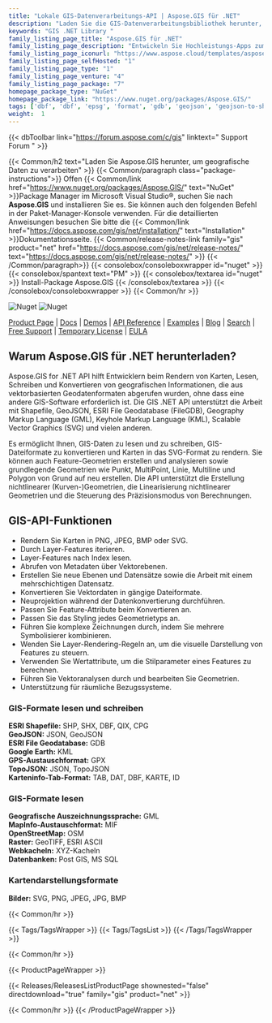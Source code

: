 ```yaml
---
title: "Lokale GIS-Datenverarbeitungs-API | Aspose.GIS für .NET"
description: "Laden Sie die GIS-Datenverarbeitungsbibliothek herunter, um die gängigsten GIS-Dateiformate wie Shapefile, GeoJSON, FIleGDB, KML und OSM XML zu lesen, zu schreiben und zu konvertieren sowie eine Karte aus unterstützten Formaten in SVG zu rendern."
keywords: "GIS .NET Library "
family_listing_page_title: "Aspose.GIS für .NET"
family_listing_page_description: "Entwickeln Sie Hochleistungs-Apps zum Erstellen, Bearbeiten und Konvertieren von GIS-Dateiformaten mit unseren nativen APIs für .NET."
family_listing_page_iconurl: "https://www.aspose.cloud/templates/aspose/App_Themes/V3/images/gis/272x272/aspose_gis-for-net.png"
family_listing_page_selfHosted: "1"
family_listing_page_type: "1"
family_listing_page_venture: "4"
family_listing_page_package: "7"
homepage_package_type: "NuGet"
homepage_package_link: "https://www.nuget.org/packages/Aspose.GIS/"
tags: ['dbf', 'dbf', 'epsg', 'format', 'gdb', 'geojson', 'geojson-to-shape', 'geojson-to-topojson', 'geometries', 'geometry', 'geoprocessing', 'geotiff', 'gml', 'gpx', 'id', 'jpg', 'kml', 'linq', 'map', 'mif', 'mvc', 'osm', 'png', 'postgis', 'qix', 'raster', 'render', 'rendering', 'services', 'shape-to-geojson', 'shapes', 'shp', 'shx', 'spatial']
weight:  1
---
```


{{< dbToolbar link="https://forum.aspose.com/c/gis" linktext=" Support Forum " >}}

{{< Common/h2 text="Laden Sie Aspose.GIS herunter, um geografische Daten zu verarbeiten"  >}}
{{< Common/paragraph class="package-instructions">}}
Offen
{{< Common/link href="https://www.nuget.org/packages/Aspose.GIS/" text="NuGet"  >}}Package Manager im Microsoft Visual Studio®, suchen Sie nach <b>Aspose.GIS</b> und installieren Sie es. Sie können auch den folgenden Befehl in der Paket-Manager-Konsole verwenden. Für die detaillierten Anweisungen besuchen Sie bitte die
{{< Common/link href="https://docs.aspose.com/gis/net/installation/" text="Installation"  >}}Dokumentationsseite.
{{< Common/release-notes-link family="gis" product="net" href="https://docs.aspose.com/gis/net/release-notes/" text="https://docs.aspose.com/gis/net/release-notes/"  >}}
{{< /Common/paragraph>}}
{{< consolebox/consoleboxwrapper id="nuget" >}}
       {{< consolebox/spantext text="PM" >}}
       {{< consolebox/textarea id="nuget" >}} Install-Package Aspose.GIS {{< /consolebox/textarea >}}
{{< /consolebox/consoleboxwrapper >}}
{{< Common/hr >}}

![Nuget](https://img.shields.io/nuget/v/Aspose.GIS) ![Nuget](https://img.shields.io/nuget/dt/Aspose.GIS?label=nuget%20downloads)

[Product Page](https://products.aspose.com/gis/net/) | [Docs](https://docs.aspose.com/gis/net/) | [Demos](https://products.aspose.app/gis/family) | [API Reference](https://reference.aspose.com/gis/net/) | [Examples](https://github.com/aspose-gis/Aspose.GIS-for-.NET) | [Blog](https://blog.aspose.com/category/gis/) | [Search](https://search.aspose.com/) | [Free Support](https://forum.aspose.com/c/gis) | [Temporary License](https://purchase.aspose.com/temporary-license) | [EULA](https://about.aspose.com/legal/eula/)

## Warum Aspose.GIS für .NET herunterladen?

Aspose.GIS for .NET API hilft Entwicklern beim Rendern von Karten, Lesen, Schreiben und Konvertieren von geografischen Informationen, die aus vektorbasierten Geodatenformaten abgerufen wurden, ohne dass eine andere GIS-Software erforderlich ist. Die GIS .NET API unterstützt die Arbeit mit Shapefile, GeoJSON, ESRI File Geodatabase (FileGDB), Geography Markup Language (GML), Keyhole Markup Language (KML), Scalable Vector Graphics (SVG) und vielen anderen.

Es ermöglicht Ihnen, GIS-Daten zu lesen und zu schreiben, GIS-Dateiformate zu konvertieren und Karten in das SVG-Format zu rendern. Sie können auch Feature-Geometrien erstellen und analysieren sowie grundlegende Geometrien wie Punkt, MultiPoint, Linie, Multiline und Polygon von Grund auf neu erstellen. Die API unterstützt die Erstellung nichtlinearer (Kurven-)Geometrien, die Linearisierung nichtlinearer Geometrien und die Steuerung des Präzisionsmodus von Berechnungen.

## GIS-API-Funktionen

- Rendern Sie Karten in PNG, JPEG, BMP oder SVG.
- Durch Layer-Features iterieren.
- Layer-Features nach Index lesen.
- Abrufen von Metadaten über Vektorebenen.
- Erstellen Sie neue Ebenen und Datensätze sowie die Arbeit mit einem mehrschichtigen Datensatz.
- Konvertieren Sie Vektordaten in gängige Dateiformate.
- Neuprojektion während der Datenkonvertierung durchführen.
- Passen Sie Feature-Attribute beim Konvertieren an.
- Passen Sie das Styling jedes Geometrietyps an.
- Führen Sie komplexe Zeichnungen durch, indem Sie mehrere Symbolisierer kombinieren.
- Wenden Sie Layer-Rendering-Regeln an, um die visuelle Darstellung von Features zu steuern.
- Verwenden Sie Wertattribute, um die Stilparameter eines Features zu berechnen.
- Führen Sie Vektoranalysen durch und bearbeiten Sie Geometrien.
- Unterstützung für räumliche Bezugssysteme.

### GIS-Formate lesen und schreiben

**ESRI Shapefile:** SHP, SHX, DBF, QIX, CPG\
**GeoJSON:** JSON, GeoJSON\
**ESRI File Geodatabase:** GDB\
**Google Earth:** KML\
**GPS-Austauschformat:** GPX\
**TopoJSON:** JSON, TopoJSON\
**Karteninfo-Tab-Format:** TAB, DAT, DBF, KARTE, ID

### GIS-Formate lesen

**Geografische Auszeichnungssprache:** GML\
**MapInfo-Austauschformat:** MIF\
**OpenStreetMap:** OSM\
**Raster:** GeoTIFF, ESRI ASCII\
**Webkacheln:** XYZ-Kacheln\
**Datenbanken:** Post GIS, MS SQL

### Kartendarstellungsformate

**Bilder:** SVG, PNG, JPEG, JPG, BMP

{{< Common/hr >}}

{{< Tags/TagsWrapper >}}
 {{< Tags/TagsList >}}
{{< /Tags/TagsWrapper >}}

{{< Common/hr >}}

{{< ProductPageWrapper >}}
<!-- ReleasesListProductPage-->
   {{< Releases/ReleasesListProductPage shownested="false"  directdownload="true" family="gis" product="net" >}}
<!-- /ReleasesListProductPage-->
{{< Common/hr >}}
{{< /ProductPageWrapper >}}

